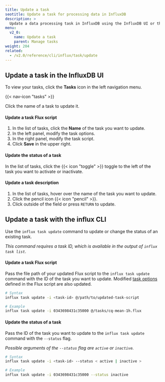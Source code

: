 ```yaml
---
title: Update a task
seotitle: Update a task for processing data in InfluxDB
description: >
  Update a data processing task in InfluxDB using the InfluxDB UI or the `influx` CLI.
menu:
  v2_0:
    name: Update a task
    parent: Manage tasks
weight: 204
related:
  - /v2.0/reference/cli/influx/task/update
---
```


## Update a task in the InfluxDB UI
To view your tasks, click the **Tasks** icon in the left navigation menu.

{{< nav-icon "tasks" >}}

Click the name of a task to update it.

#### Update a task Flux script
1. In the list of tasks, click the **Name** of the task you want to update.
2. In the left panel, modify the task options.
3. In the right panel, modify the task script.
4. Click **Save** in the upper right.


#### Update the status of a task
In the list of tasks, click the {{< icon "toggle" >}} toggle to the left of the
task you want to activate or inactivate.

#### Update a task description
1. In the list of tasks, hover over the name of the task you want to update.
2. Click the pencil icon {{< icon "pencil" >}}.
3. Click outside of the field or press `RETURN` to update.

## Update a task with the influx CLI
Use the `influx task update` command to update or change the status of an existing task.

_This command requires a task ID, which is available in the output of `influx task list`._

#### Update a task Flux script
Pass the file path of your updated Flux script to the `influx task update` command
with the ID of the task you want to update.
Modified [task options](/v2.0/process-data/task-options) defined in the Flux
script are also updated.

```sh
# Syntax
influx task update -i <task-id> @/path/to/updated-task-script

# Example
influx task update -i 0343698431c35000 @/tasks/cq-mean-1h.flux
```

#### Update the status of a task
Pass the ID of the task you want to update to the `influx task update`
command with the `--status` flag.

_Possible arguments of the `--status` flag are `active` or `inactive`._

```sh
# Syntax
influx task update -i <task-id> --status < active | inactive >

# Example
influx task update -i 0343698431c35000 --status inactive
```
